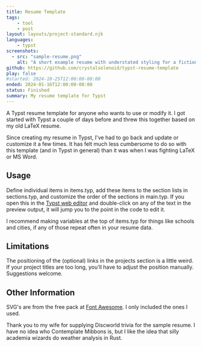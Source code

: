 ```yaml
---
title: Resume Template
tags:
    - tool
    - post
layout: layouts/project-standard.njk
languages:
    - typst
screenshots:
  - src: "sample-resume.png"
    alt: "A short example resume with understated styling for a fictional character, Contemplate Mibbons. Lists one silly entry each for Selected Projects, Work Experience, and Education sections. Each entry has the date and location or language on a column on the right. Across the top are fake links with icons to mail, github, linkedin, and a portfolio."
github: https://github.com/crystalsolenoid/typst-resume-template
play: false
#started: 2024-10-25T12:00:00-08:00
ended: 2024-01-16T12:00:00-08:00
status: Finished
summary: My resume template for Typst
---
```


A Typst resume template for anyone who wants to use or modify it. I got started with Typst a couple of days before and threw this together based on my old LaTeX resume.

Since creating my resume in Typst, I've had to go back and update or customize it a few times. It has felt much less cumbersome to do so with this template (and in Typst in general) than it was when I was fighting LaTeX or MS Word.

## Usage

Define individual items in items.typ, add these items to the section lists in sections.typ, and customize the order of the sections in main.typ. If you open this in the [Typst web editor](https://typst.app/) and double-click on any of the text in the preview output, it will jump you to the point in the code to edit it.

I recommend making variables at the top of items.typ for things like schools and cities, if any of those repeat often in your resume data.

## Limitations

The positioning of the (optional) links in the projects section is a little weird. If your project titles are too long, you'll have to adjust the position manually. Suggestions welcome.

## Other Information

SVG's are from the free pack at [Font Awesome](https://fontawesome.com/download). I only included the ones I used.

Thank you to my wife for supplying Discworld trivia for the sample resume. I have no idea who Contemplate Mibbons is, but I like the idea that silly academia wizards do weather analysis in Rust.
